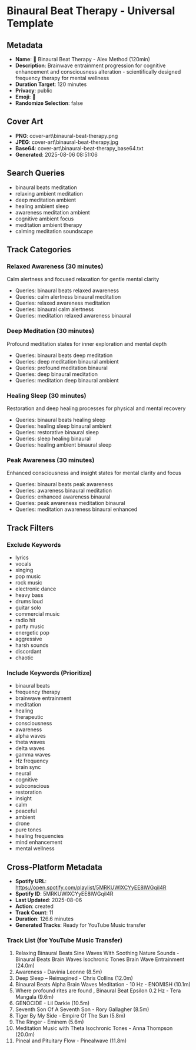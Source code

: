 # Binaural Beat Therapy - Universal Template

## Metadata

- **Name**: 🧬 Binaural Beat Therapy - Alex Method (120min)
- **Description**: Brainwave entrainment progression for cognitive enhancement and consciousness alteration - scientifically designed frequency therapy for mental wellness
- **Duration Target**: 120 minutes
- **Privacy**: public
- **Emoji**: 🧬
- **Randomize Selection**: false


## Cover Art
- **PNG**: cover-art\binaural-beat-therapy.png
- **JPEG**: cover-art\binaural-beat-therapy.jpg
- **Base64**: cover-art\binaural-beat-therapy_base64.txt
- **Generated**: 2025-08-06 08:51:06

## Search Queries
- binaural beats meditation
- relaxing ambient meditation
- deep meditation ambient
- healing ambient sleep
- awareness meditation ambient
- cognitive ambient focus
- meditation ambient therapy
- calming meditation soundscape

## Track Categories

### Relaxed Awareness (30 minutes)
Calm alertness and focused relaxation for gentle mental clarity
- Queries: binaural beats relaxed awareness
- Queries: calm alertness binaural meditation
- Queries: relaxed awareness meditation
- Queries: binaural calm alertness
- Queries: meditation relaxed awareness binaural

### Deep Meditation (30 minutes)
Profound meditation states for inner exploration and mental depth
- Queries: binaural beats deep meditation
- Queries: deep meditation binaural ambient
- Queries: profound meditation binaural
- Queries: deep binaural meditation
- Queries: meditation deep binaural ambient

### Healing Sleep (30 minutes)
Restoration and deep healing processes for physical and mental recovery
- Queries: binaural beats healing sleep
- Queries: healing sleep binaural ambient
- Queries: restorative binaural sleep
- Queries: sleep healing binaural
- Queries: healing ambient binaural sleep

### Peak Awareness (30 minutes)
Enhanced consciousness and insight states for mental clarity and focus
- Queries: binaural beats peak awareness
- Queries: awareness binaural meditation
- Queries: enhanced awareness binaural
- Queries: peak awareness meditation binaural
- Queries: meditation awareness binaural enhanced

## Track Filters

### Exclude Keywords
- lyrics
- vocals
- singing
- pop music
- rock music
- electronic dance
- heavy bass
- drums loud
- guitar solo
- commercial music
- radio hit
- party music
- energetic pop
- aggressive
- harsh sounds
- discordant
- chaotic

### Include Keywords (Prioritize)
- binaural beats
- frequency therapy
- brainwave entrainment
- meditation
- healing
- therapeutic
- consciousness
- awareness
- alpha waves
- theta waves
- delta waves
- gamma waves
- Hz frequency
- brain sync
- neural
- cognitive
- subconscious
- restoration
- insight
- calm
- peaceful
- ambient
- drone
- pure tones
- healing frequencies
- mind enhancement
- mental wellness


## Cross-Platform Metadata
- **Spotify URL**: https://open.spotify.com/playlist/5MRKUWlXCYyEE8IWGqiI4R
- **Spotify ID**: 5MRKUWlXCYyEE8IWGqiI4R
- **Last Updated**: 2025-08-06
- **Action**: created
- **Track Count**: 11
- **Duration**: 126.6 minutes
- **Generated Tracks**: Ready for YouTube Music transfer

### Track List (for YouTube Music Transfer)
 1. Relaxing Binaural Beats Sine Waves With Soothing Nature Sounds - Binaural Beats Brain Waves Isochronic Tones Brain Wave Entrainment (24.0m)
 2. Awareness - Davinia Leonne (8.5m)
 3. Deep Sleep – Reimagined - Chris Collins (12.0m)
 4. Binaural Beats Alpha Brain Waves Meditation - 10 Hz - ENOMISH (10.1m)
 5. Where profound rites are found , Binaural Beat Epsilon 0.2 Hz - Tera Mangala (9.6m)
 6. GENOCIDE - Lil Darkie (10.5m)
 7. Seventh Son Of A Seventh Son - Rory Gallagher (8.5m)
 8. Tiger By My Side - Empire Of The Sun (5.8m)
 9. The Ringer - Eminem (5.6m)
10. Meditation Music with Theta Isochronic Tones - Anna Thompson (20.0m)
11. Pineal and Pituitary Flow - Pinealwave (11.8m)

